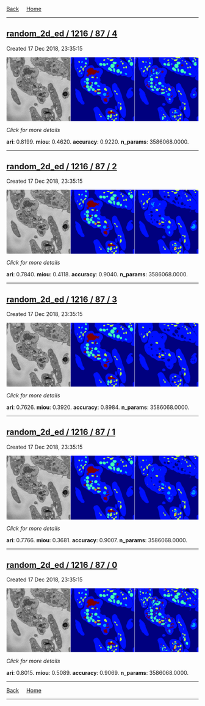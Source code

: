 
[Back](..)&nbsp;&nbsp;&nbsp;&nbsp;&nbsp;[Home](https://leapmanlab.github.io/snapshots)

---

<div class="summary"><a href="4"><h2>random_2d_ed / 1216 / 87 / 4</h2></a><p>Created 17 Dec 2018, 23:35:15
</p><a href="4"><img src="4/media/summary.png" align="center"></a><p>
<i>Click for more details</i>
</p></div>

**ari**: 0.8199. **miou**: 0.4620. **accuracy**: 0.9220. **n_params**: 3586068.0000. 

---

<div class="summary"><a href="2"><h2>random_2d_ed / 1216 / 87 / 2</h2></a><p>Created 17 Dec 2018, 23:35:15
</p><a href="2"><img src="2/media/summary.png" align="center"></a><p>
<i>Click for more details</i>
</p></div>

**ari**: 0.7840. **miou**: 0.4118. **accuracy**: 0.9040. **n_params**: 3586068.0000. 

---

<div class="summary"><a href="3"><h2>random_2d_ed / 1216 / 87 / 3</h2></a><p>Created 17 Dec 2018, 23:35:15
</p><a href="3"><img src="3/media/summary.png" align="center"></a><p>
<i>Click for more details</i>
</p></div>

**ari**: 0.7626. **miou**: 0.3920. **accuracy**: 0.8984. **n_params**: 3586068.0000. 

---

<div class="summary"><a href="1"><h2>random_2d_ed / 1216 / 87 / 1</h2></a><p>Created 17 Dec 2018, 23:35:15
</p><a href="1"><img src="1/media/summary.png" align="center"></a><p>
<i>Click for more details</i>
</p></div>

**ari**: 0.7766. **miou**: 0.3681. **accuracy**: 0.9007. **n_params**: 3586068.0000. 

---

<div class="summary"><a href="0"><h2>random_2d_ed / 1216 / 87 / 0</h2></a><p>Created 17 Dec 2018, 23:35:15
</p><a href="0"><img src="0/media/summary.png" align="center"></a><p>
<i>Click for more details</i>
</p></div>

**ari**: 0.8015. **miou**: 0.5089. **accuracy**: 0.9069. **n_params**: 3586068.0000. 

---

[Back](..)&nbsp;&nbsp;&nbsp;&nbsp;&nbsp;[Home](https://leapmanlab.github.io/snapshots)

---